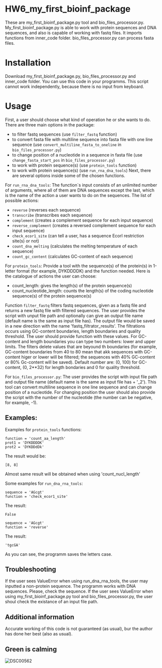 # HW6_my_first_bioinf_package
These are my_first_bioinf_package.py tool and bio_files_processor.py. My_first_bioinf_package.py is able to work with protein sequences and DNA sequences, and also is capable of working with fastq files. It imports functions from inner_code folder. bio_files_processor.py can process fasta files.
# Installation
Download my_first_bioinf_package.py, bio_files_processor.py and inner_code folder. You can use this code in your programms. This script cannot work independently, because there is no input from keyboard. 
# Usage
First, a user should choose what kind of operation he or she wants to do. There are three main options in the package:
- to filter fastq sequences (use `filter_fastq` function)
- to convert fasta file with multiline sequence into fasta file with one line sequence (use `convert_multiline_fasta_to_oneline` in `bio_files_processor.py`)
- to change position of a nucleotide in a sequence in fasta file (use `change_fasta_start_pos` in `bio_files_processor.py`)
- to work with protein sequence(s) (use `protein_tools` function)
- to work with protein sequence(s) (use `run_rna_dna_tools`)
Next, there are several options inside some of the chosen functions.

For `run_rna_dna_tools`:
The function`s input consists of an unlimited number of arguments, where all of them are DNA sequences except the last, which is the name of the action a user wants to do on the sequences. The list of possible actions:
- `reverse` (reverses each sequence)
- `transcribe` (transcribes each sequence)
- `complement` (creates a complement sequence for each input sequence)
- `reverse_complement` (creates a reversed complement sequence for each input sequence)
- `check_ecor1_site` (can tell a user, has a sequence EcorI restriction site(s) or not)
- `count_dna_melting` (calculates the melting temperature of each sequence)
- `count_gc_content` (calculates GC-content of each sequence)

For `protein_tools`:
Provide a tool with the sequence(s) of the protein(s) in 1-letter format (for example, DYKDDDDK) and the function needed. Here is the catalogue of actions the user can choose: 
- count_length: gives the length(s) of the protein sequence(s)  
- count_nucleotide_length: counts the length(s) of the coding nucleotide sequence(s) of the protein sequence(s)

Function `filter_fastq` filters fastq sequences, given as a fastq file and returns a new fastq file with filtered sequences. The user provides the script with unput file path and optionally can give an output file name (default name is the same as input file has). The output file would be saved in a new direction with the name 'fastq_filtrator_results'. The filtrations occurs using GC-content boundaries, length boundaries and quality threshold. The user should provide function with these values. For GC-content and length boundaries you can type two numbers: lower and upper limits. The filters delete values that are beyound th boundaries (for example, GC-content boundaries from 40 to 80 mean that akk sequences with GC-content higer or lower will be filtered; the sequences with 40% GC-content or 80% Gc-content will be saved). Default number are: (0, 100) for GC-content, (0, 2**32) for length bondaries and 0 for quality threshold.

For `bio_files_processor.py`:
The user provides the script with input file path and output file name (default name is the same as input file has + '_2'). This tool can convert multiline sequence in one line sequence and can change position of a nucleotide. For changing position the user should also provide the script with the number of the nucleotide (the number can be negative, for example, -1).   

## Examples: 
Examples for `protein_tools` functions:  
```
function = 'count_aa_length'
prot1 = 'DYKDDDDK'
prot2 = 'DYKDDdDk'
```
The result would be:
```
[8, 8]
```
Almost same result will be obtained when using 'count_nucl_length'

Some examples for `run_dna_rna_tools`:
```
sequence = 'AGcgt'
function = 'check_ecor1_site'
```
The result:
```
False
```
```
sequence = 'AGcgt'
function = 'reverse'
```
The result:
```
'tgcGA'
```
As you can see, the programm saves the letters case.

## Troubleshooting
If the user sees ValueError when using run_dna_rna_tools, the user may inputted a non-protein sequence. The programm works with DNA sequences. Please, check the sequence. If the user sees ValueError when using my_first_bioinf_package.py tool and bio_files_processor.py, the user shoul check the existance of an input file path.

## Additional information
Accurate working of this code is not guaranteed (as usual), bur the author has done her best (also as usual). 

## Green is calming
![DSC00562](https://github.com/Zoea1/HW5_my_first_bioinf_package/assets/143959084/310af78f-24c1-41b2-8f0b-42b35c8b6446)

